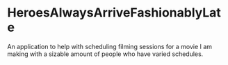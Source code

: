 # HeroesAlwaysArriveFashionablyLate
An application to help with scheduling filming sessions for a movie I am making with a sizable amount of people who have varied schedules.
